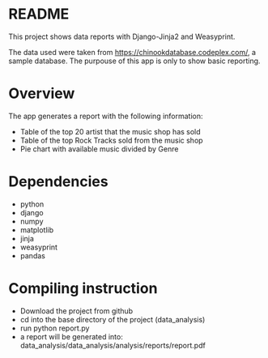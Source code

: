 # README

This project shows data reports with Django-Jinja2 and Weasyprint.

The data used were taken from https://chinookdatabase.codeplex.com/, a sample database. The purpouse of this app is only to show basic reporting. 

Overview
========

The app generates a report with the following information:

  - Table of the top 20 artist that the music shop has sold 
  - Table of the top Rock Tracks sold from the music shop
  - Pie chart with available music divided by Genre

Dependencies
==========
   - python
   - django
   - numpy
   - matplotlib
   - jinja
   - weasyprint
   - pandas


Compiling instruction
=========

  - Download the project from github 
  - cd into the base directory of the project (data_analysis)
  - run python report.py
  - a report will be generated into: data_analysis/data_analysis/analysis/reports/report.pdf

